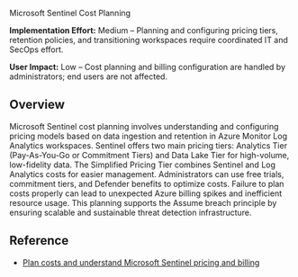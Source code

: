 
Microsoft Sentinel Cost Planning

**Implementation Effort:** Medium – Planning and configuring pricing tiers, retention policies, and transitioning workspaces require coordinated IT and SecOps effort.

**User Impact:** Low – Cost planning and billing configuration are handled by administrators; end users are not affected.

## Overview
Microsoft Sentinel cost planning involves understanding and configuring pricing models based on data ingestion and retention in Azure Monitor Log Analytics workspaces. Sentinel offers two main pricing tiers: Analytics Tier (Pay-As-You-Go or Commitment Tiers) and Data Lake Tier for high-volume, low-fidelity data. The Simplified Pricing Tier combines Sentinel and Log Analytics costs for easier management. Administrators can use free trials, commitment tiers, and Defender benefits to optimize costs. Failure to plan costs properly can lead to unexpected Azure billing spikes and inefficient resource usage. This planning supports the Assume breach principle by ensuring scalable and sustainable threat detection infrastructure.

## Reference
- [Plan costs and understand Microsoft Sentinel pricing and billing](https://learn.microsoft.com/en-us/azure/sentinel/billing)

